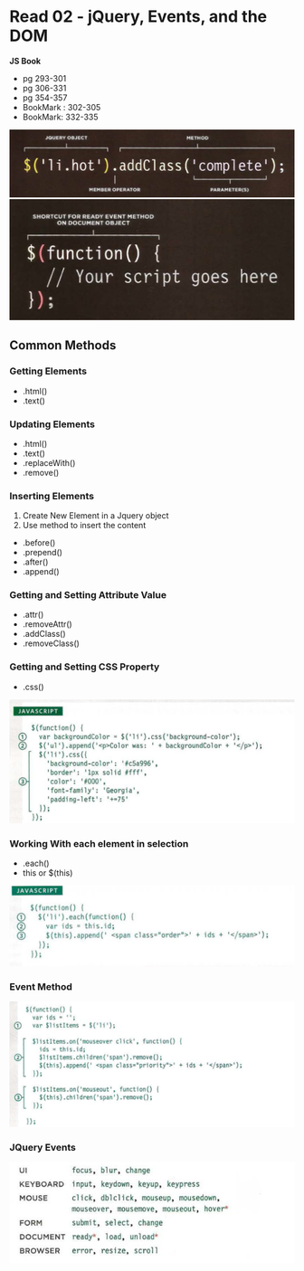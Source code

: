 # Read 02 - jQuery, Events, and the DOM

**JS Book**
- pg 293-301
- pg 306-331
- pg 354-357
- BookMark : 302-305  
- BookMark: 332-335

![Jquery Method Example](images/jQuery.png)
![Shortcut Ready Event](images/ShortCutREady.png)

## Common Methods

### Getting Elements
- .html()  
- .text()

### Updating Elements
- .html()  
- .text()  
- .replaceWith()  
- .remove()  

### Inserting Elements
1. Create New Element in a Jquery object
2. Use method to insert the content

- .before()  
- .prepend()  
- .after()  
- .append()  

### Getting and Setting Attribute Value
- .attr()
- .removeAttr()
- .addClass()
- .removeClass()

### Getting and Setting CSS Property
- .css()

![Changing CSS](images/ChangingCSS.png)

### Working With each element in selection
- .each()
- this or $(this)

![each](images/each.png)

### Event Method

![On method](images/OnMethod.png)

### JQuery Events

![JQuery Events](images/JQueryEvents.png)

